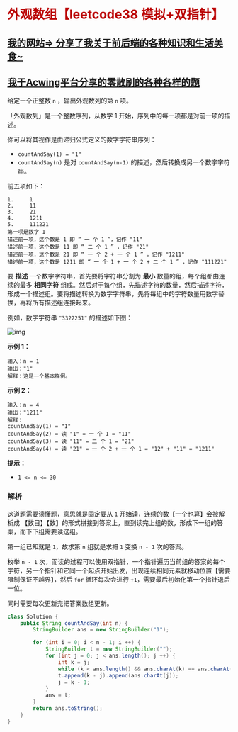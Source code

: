 # <font color="bb000">外观数组【leetcode38 模拟+双指针】</font>

## [我的网站=> 分享了我关于前后端的各种知识和生活美食~](https://www.fanxy.cloud)

## [我于Acwing平台分享的零散刷的各种各样的题](https://www.acwing.com/blog/content/33005/) 

给定一个正整数 `n` ，输出外观数列的第 `n` 项。

「外观数列」是一个整数序列，从数字 1 开始，序列中的每一项都是对前一项的描述。

你可以将其视作是由递归公式定义的数字字符串序列：

- `countAndSay(1) = "1"`
- `countAndSay(n)` 是对 `countAndSay(n-1)` 的描述，然后转换成另一个数字字符串。

前五项如下：

```
1.     1
2.     11
3.     21
4.     1211
5.     111221
第一项是数字 1 
描述前一项，这个数是 1 即 “ 一 个 1 ”，记作 "11"
描述前一项，这个数是 11 即 “ 二 个 1 ” ，记作 "21"
描述前一项，这个数是 21 即 “ 一 个 2 + 一 个 1 ” ，记作 "1211"
描述前一项，这个数是 1211 即 “ 一 个 1 + 一 个 2 + 二 个 1 ” ，记作 "111221"
```

要 **描述** 一个数字字符串，首先要将字符串分割为 **最小** 数量的组，每个组都由连续的最多 **相同字符** 组成。然后对于每个组，先描述字符的数量，然后描述字符，形成一个描述组。要将描述转换为数字字符串，先将每组中的字符数量用数字替换，再将所有描述组连接起来。

例如，数字字符串 `"3322251"` 的描述如下图：

![img](https://pic.leetcode-cn.com/1629874763-TGmKUh-image.png)



**示例 1：**

```
输入：n = 1
输出："1"
解释：这是一个基本样例。
```

**示例 2：**

```
输入：n = 4
输出："1211"
解释：
countAndSay(1) = "1"
countAndSay(2) = 读 "1" = 一 个 1 = "11"
countAndSay(3) = 读 "11" = 二 个 1 = "21"
countAndSay(4) = 读 "21" = 一 个 2 + 一 个 1 = "12" + "11" = "1211"
```

 

**提示：**

- `1 <= n <= 30`



### 解析

这道题需要读懂题，意思就是固定要从 `1` 开始读，连续的数【一个也算】会被解析成 【数目】【数】的形式拼接到答案上，直到读完上组的数，形成下一组的答案，而下下组需要读这组。

第一组已知就是 `1`，故求第 `n` 组就是求把 `1` 变换 `n - 1` 次的答案。

枚举  `n - 1` 次，而读的过程可以使用双指针，一个指针遍历当前组的答案的每个字符，另一个指针和它同一个起点开始出发，出现连续相同元素就移动位置【需要限制保证不越界】，然后 `for` 循环每次会进行 `+1`，需要最后初始化第一个指针退后一位。

同时需要每次更新完把答案数组更新。

```java
class Solution {
    public String countAndSay(int n) {
        StringBuilder ans = new StringBuilder("1");

        for (int i = 0; i < n - 1; i ++) {
            StringBuilder t = new StringBuilder("");
            for (int j = 0; j < ans.length(); j ++) {
                int k = j;
                while (k < ans.length() && ans.charAt(k) == ans.charAt(j)) k ++;
                t.append(k - j).append(ans.charAt(j));
                j = k - 1;
            }
            ans = t;
        }
        return ans.toString();
    }
}
```





